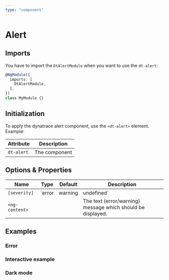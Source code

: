 ```yaml
---
type: "component"
---
```


# Alert

## Imports

You have to import the `DtAlertModule` when you want to use the `dt-alert`:

```typescript
@NgModule({
  imports: [
    DtAlertModule,
  ],
})
class MyModule {}
```

## Initialization

To apply the dynatrace alert component, use the `<dt-alert>` element. Example:

<docs-source-example example="WarningAlertExampleComponent"></docs-source-example>

| Attribute        | Description    |
| ---------------- | -------------- |
| `dt-alert`       | The component  |

## Options & Properties

| Name  | Type | Default | Description |
| --- | --- | --- | --- |
| `[severity]` | `error | warning | undefined` | `undefined` | Sets the alert severity |
| `<ng-content>` | | | The text (error/warning) message which should be displayed. |

## Examples

### Error

<docs-source-example example="ErrorAlertExampleComponent"></docs-source-example>

### Interactive example

<docs-source-example example="InteractiveAlertExampleComponent"></docs-source-example>

### Dark mode

<docs-source-example example="DarkAlertExampleComponent" themedark="true"></docs-source-example>
